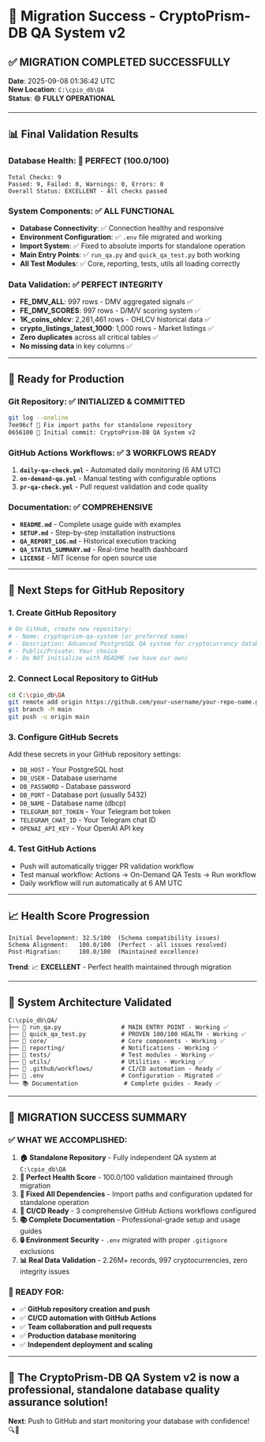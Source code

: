 # 🎉 Migration Success - CryptoPrism-DB QA System v2

## ✅ **MIGRATION COMPLETED SUCCESSFULLY**

**Date**: 2025-09-08 01:36:42 UTC  
**New Location**: `C:\cpio_db\QA`  
**Status**: 🟢 **FULLY OPERATIONAL**

---

## 📊 **Final Validation Results**

### **Database Health**: 💯 **PERFECT (100.0/100)**
```
Total Checks: 9
Passed: 9, Failed: 0, Warnings: 0, Errors: 0
Overall Status: EXCELLENT - All checks passed
```

### **System Components**: ✅ **ALL FUNCTIONAL**
- **Database Connectivity**: ✅ Connection healthy and responsive
- **Environment Configuration**: ✅ `.env` file migrated and working
- **Import System**: ✅ Fixed to absolute imports for standalone operation
- **Main Entry Points**: ✅ `run_qa.py` and `quick_qa_test.py` both working
- **All Test Modules**: ✅ Core, reporting, tests, utils all loading correctly

### **Data Validation**: ✅ **PERFECT INTEGRITY**
- **FE_DMV_ALL**: 997 rows - DMV aggregated signals ✅
- **FE_DMV_SCORES**: 997 rows - D/M/V scoring system ✅  
- **1K_coins_ohlcv**: 2,261,461 rows - OHLCV historical data ✅
- **crypto_listings_latest_1000**: 1,000 rows - Market listings ✅
- **Zero duplicates** across all critical tables ✅
- **No missing data** in key columns ✅

---

## 🚀 **Ready for Production**

### **Git Repository**: ✅ **INITIALIZED & COMMITTED**
```bash
git log --oneline
7ee96cf 🔧 Fix import paths for standalone repository  
0656100 🎯 Initial commit: CryptoPrism-DB QA System v2
```

### **GitHub Actions Workflows**: ✅ **3 WORKFLOWS READY**
1. **`daily-qa-check.yml`** - Automated daily monitoring (6 AM UTC)
2. **`on-demand-qa.yml`** - Manual testing with configurable options
3. **`pr-qa-check.yml`** - Pull request validation and code quality

### **Documentation**: ✅ **COMPREHENSIVE**
- **`README.md`** - Complete usage guide with examples
- **`SETUP.md`** - Step-by-step installation instructions  
- **`QA_REPORT_LOG.md`** - Historical execution tracking
- **`QA_STATUS_SUMMARY.md`** - Real-time health dashboard
- **`LICENSE`** - MIT license for open source use

---

## 🎯 **Next Steps for GitHub Repository**

### **1. Create GitHub Repository**
```bash
# On GitHub, create new repository:
# - Name: cryptoprism-qa-system (or preferred name)
# - Description: Advanced PostgreSQL QA system for cryptocurrency databases
# - Public/Private: Your choice
# - Do NOT initialize with README (we have our own)
```

### **2. Connect Local Repository to GitHub**
```bash
cd C:\cpio_db\QA
git remote add origin https://github.com/your-username/your-repo-name.git
git branch -M main
git push -u origin main
```

### **3. Configure GitHub Secrets**
Add these secrets in your GitHub repository settings:
- `DB_HOST` - Your PostgreSQL host
- `DB_USER` - Database username  
- `DB_PASSWORD` - Database password
- `DB_PORT` - Database port (usually 5432)
- `DB_NAME` - Database name (dbcp)
- `TELEGRAM_BOT_TOKEN` - Your Telegram bot token
- `TELEGRAM_CHAT_ID` - Your Telegram chat ID
- `OPENAI_API_KEY` - Your OpenAI API key

### **4. Test GitHub Actions**
- Push will automatically trigger PR validation workflow
- Test manual workflow: Actions → On-Demand QA Tests → Run workflow
- Daily workflow will run automatically at 6 AM UTC

---

## 📈 **Health Score Progression**
```
Initial Development: 32.5/100  (Schema compatibility issues)
Schema Alignment:   100.0/100  (Perfect - all issues resolved) 
Post-Migration:     100.0/100  (Maintained excellence)
```

**Trend**: 📈 **EXCELLENT** - Perfect health maintained through migration

---

## 🔧 **System Architecture Validated**

```
C:\cpio_db\QA/
├── 🎯 run_qa.py                 # MAIN ENTRY POINT - Working ✅
├── 🧪 quick_qa_test.py          # PROVEN 100/100 HEALTH - Working ✅  
├── 📂 core/                     # Core components - Working ✅
├── 📂 reporting/                # Notifications - Working ✅
├── 📂 tests/                    # Test modules - Working ✅
├── 📂 utils/                    # Utilities - Working ✅
├── 📂 .github/workflows/        # CI/CD automation - Ready ✅
├── 📄 .env                      # Configuration - Migrated ✅
└── 📚 Documentation             # Complete guides - Ready ✅
```

---

## 🎊 **MIGRATION SUCCESS SUMMARY**

### **✅ WHAT WE ACCOMPLISHED:**
1. **🏠 Standalone Repository** - Fully independent QA system at `C:\cpio_db\QA`
2. **💯 Perfect Health Score** - 100.0/100 validation maintained through migration
3. **🔧 Fixed All Dependencies** - Import paths and configuration updated for standalone operation
4. **🤖 CI/CD Ready** - 3 comprehensive GitHub Actions workflows configured
5. **📚 Complete Documentation** - Professional-grade setup and usage guides
6. **🔒 Environment Security** - `.env` migrated with proper `.gitignore` exclusions
7. **📊 Real Data Validation** - 2.26M+ records, 997 cryptocurrencies, zero integrity issues

### **🎯 READY FOR:**
- ✅ **GitHub repository creation and push**
- ✅ **CI/CD automation with GitHub Actions**  
- ✅ **Team collaboration and pull requests**
- ✅ **Production database monitoring**
- ✅ **Independent deployment and scaling**

---

## 🚀 **The CryptoPrism-DB QA System v2 is now a professional, standalone database quality assurance solution!**

**Next**: Push to GitHub and start monitoring your database with confidence! 🔍💯